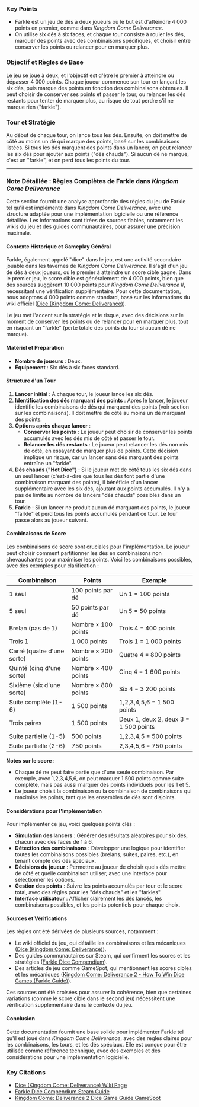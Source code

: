 ### Key Points

- Farkle est un jeu de dés à deux joueurs où le but est d'atteindre 4 000 points en premier, comme dans *Kingdom Come Deliverance*.
- On utilise six dés à six faces, et chaque tour consiste à rouler les dés, marquer des points avec des combinaisons spécifiques, et choisir entre conserver les points ou relancer pour en marquer plus.

### Objectif et Règles de Base

Le jeu se joue à deux, et l'objectif est d'être le premier à atteindre ou dépasser 4 000 points. Chaque joueur commence son tour en lançant les six dés, puis marque des points en fonction des combinaisons obtenues. Il peut choisir de conserver ses points et passer le tour, ou relancer les dés restants pour tenter de marquer plus, au risque de tout perdre s'il ne marque rien ("farkle").

### Tour et Stratégie

Au début de chaque tour, on lance tous les dés. Ensuite, on doit mettre de côté au moins un dé qui marque des points, basé sur les combinaisons listées. Si tous les dés marquent des points dans un lancer, on peut relancer les six dés pour ajouter aux points ("dés chauds"). Si aucun dé ne marque, c'est un "farkle", et on perd tous les points du tour.

---

### Note Détaillée : Règles Complètes de Farkle dans *Kingdom Come Deliverance*

Cette section fournit une analyse approfondie des règles du jeu de Farkle tel qu'il est implémenté dans *Kingdom Come Deliverance*, avec une structure adaptée pour une implémentation logicielle ou une référence détaillée. Les informations sont tirées de sources fiables, notamment les wikis du jeu et des guides communautaires, pour assurer une précision maximale.

#### Contexte Historique et Gameplay Général

Farkle, également appelé "dice" dans le jeu, est une activité secondaire jouable dans les tavernes de *Kingdom Come Deliverance*. Il s'agit d'un jeu de dés à deux joueurs, où le premier à atteindre un score cible gagne. Dans le premier jeu, le score cible est généralement de 4 000 points, bien que des sources suggèrent 10 000 points pour *Kingdom Come Deliverance II*, nécessitant une vérification supplémentaire. Pour cette documentation, nous adoptons 4 000 points comme standard, basé sur les informations du wiki officiel ([Dice (Kingdom Come: Deliverance)](https://kingdom-come-deliverance.fandom.com/wiki/Dice_%28Kingdom_Come:_Deliverance%29)).

Le jeu met l'accent sur la stratégie et le risque, avec des décisions sur le moment de conserver les points ou de relancer pour en marquer plus, tout en risquant un "farkle" (perte totale des points du tour si aucun dé ne marque).

#### Matériel et Préparation

- **Nombre de joueurs** : Deux.
- **Équipement** : Six dés à six faces standard.

#### Structure d'un Tour

1. **Lancer initial** : À chaque tour, le joueur lance les six dés.
2. **Identification des dés marquant des points** : Après le lancer, le joueur identifie les combinaisons de dés qui marquent des points (voir section sur les combinaisons). Il doit mettre de côté au moins un dé marquant des points.
3. **Options après chaque lancer** :
   - **Conserver les points** : Le joueur peut choisir de conserver les points accumulés avec les dés mis de côté et passer le tour.
   - **Relancer les dés restants** : Le joueur peut relancer les dés non mis de côté, en essayant de marquer plus de points. Cette décision implique un risque, car un lancer sans dés marquant des points entraîne un "farkle".
4. **Dés chauds ("Hot Dice")** : Si le joueur met de côté tous les six dés dans un seul lancer (c'est-à-dire que tous les dés font partie d'une combinaison marquant des points), il bénéficie d'un lancer supplémentaire avec les six dés, ajoutant aux points accumulés. Il n'y a pas de limite au nombre de lancers "dés chauds" possibles dans un tour.
5. **Farkle** : Si un lancer ne produit aucun dé marquant des points, le joueur "farkle" et perd tous les points accumulés pendant ce tour. Le tour passe alors au joueur suivant.

#### Combinaisons de Score

Les combinaisons de score sont cruciales pour l'implémentation. Le joueur peut choisir comment partitionner les dés en combinaisons non chevauchantes pour maximiser les points. Voici les combinaisons possibles, avec des exemples pour clarification :

| **Combinaison**       | **Points**     | **Exemple**                     |
| --------------------------- | -------------------- | ------------------------------------- |
| 1 seul                      | 100 points par dé   | Un 1 = 100 points                     |
| 5 seul                      | 50 points par dé    | Un 5 = 50 points                      |
| Brelan (pas de 1)           | Nombre × 100 points | Trois 4 = 400 points                  |
| Trois 1                     | 1 000 points         | Trois 1 = 1 000 points                |
| Carré (quatre d'une sorte) | Nombre × 200 points | Quatre 4 = 800 points                 |
| Quinté (cinq d'une sorte)  | Nombre × 400 points | Cinq 4 = 1 600 points                 |
| Sixième (six d'une sorte)  | Nombre × 800 points | Six 4 = 3 200 points                  |
| Suite complète (1-6)       | 1 500 points         | 1,2,3,4,5,6 = 1 500 points            |
| Trois paires                | 1 500 points         | Deux 1, deux 2, deux 3 = 1 500 points |
| Suite partielle (1-5)       | 500 points           | 1,2,3,4,5 = 500 points                |
| Suite partielle (2-6)       | 750 points           | 2,3,4,5,6 = 750 points                |

**Notes sur le score** :

- Chaque dé ne peut faire partie que d'une seule combinaison. Par exemple, avec 1,2,3,4,5,6, on peut marquer 1 500 points comme suite complète, mais pas aussi marquer des points individuels pour les 1 et 5.
- Le joueur choisit la combinaison ou la combinaison de combinaisons qui maximise les points, tant que les ensembles de dés sont disjoints.

#### Considérations pour l'Implémentation

Pour implémenter ce jeu, voici quelques points clés :

- **Simulation des lancers** : Générer des résultats aléatoires pour six dés, chacun avec des faces de 1 à 6.
- **Détection des combinaisons** : Développer une logique pour identifier toutes les combinaisons possibles (brelans, suites, paires, etc.), en tenant compte des dés spéciaux.
- **Décisions du joueur** : Permettre au joueur de choisir quels dés mettre de côté et quelle combinaison utiliser, avec une interface pour sélectionner les options.
- **Gestion des points** : Suivre les points accumulés par tour et le score total, avec des règles pour les "dés chauds" et les "farkles".
- **Interface utilisateur** : Afficher clairement les dés lancés, les combinaisons possibles, et les points potentiels pour chaque choix.

#### Sources et Vérifications

Les règles ont été dérivées de plusieurs sources, notamment :

- Le wiki officiel du jeu, qui détaille les combinaisons et les mécaniques ([Dice (Kingdom Come: Deliverance)](https://kingdom-come-deliverance.fandom.com/wiki/Dice_%28Kingdom_Come:_Deliverance%29)).
- Des guides communautaires sur Steam, qui confirment les scores et les stratégies ([Farkle Dice Compendium](https://steamcommunity.com/sharedfiles/filedetails/?id=1304651631)).
- Des articles de jeu comme GameSpot, qui mentionnent les scores cibles et les mécaniques ([Kingdom Come: Deliverance 2 - How To Win Dice Games (Farkle Guide)](https://www.gamespot.com/gallery/kingdom-come-deliverance-2-dice-game-farkle-tips-guide/2900-6189/)).

Ces sources ont été croisées pour assurer la cohérence, bien que certaines variations (comme le score cible dans le second jeu) nécessitent une vérification supplémentaire dans le contexte du jeu.

#### Conclusion

Cette documentation fournit une base solide pour implémenter Farkle tel qu'il est joué dans *Kingdom Come Deliverance*, avec des règles claires pour les combinaisons, les tours, et les dés spéciaux. Elle est conçue pour être utilisée comme référence technique, avec des exemples et des considérations pour une implémentation logicielle.

### Key Citations

- [Dice (Kingdom Come: Deliverance) Wiki Page](https://kingdom-come-deliverance.fandom.com/wiki/Dice_%28Kingdom_Come:_Deliverance%29)
- [Farkle Dice Compendium Steam Guide](https://steamcommunity.com/sharedfiles/filedetails/?id=1304651631)
- [Kingdom Come: Deliverance 2 Dice Game Guide GameSpot](https://www.gamespot.com/gallery/kingdom-come-deliverance-2-dice-game-farkle-tips-guide/2900-6189/)
